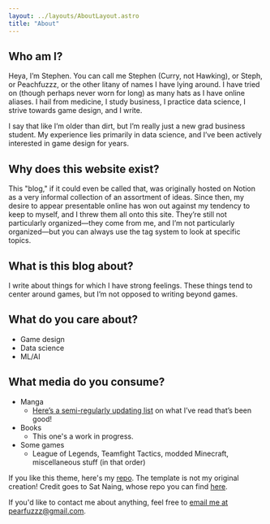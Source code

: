 ```yaml
---
layout: ../layouts/AboutLayout.astro
title: "About"
---
```


## Who am I?

Heya, I’m Stephen. You can call me Stephen (Curry, not Hawking), or Steph, or Peachfuzzz, or the other litany of names I have lying around. I have tried on (though perhaps never worn for long) as many hats as I have online aliases. I hail from medicine, I study business, I practice data science, I strive towards game design, and I write.

I say that like I’m older than dirt, but I’m really just a new grad business student. My experience lies primarily in data science, and I’ve been actively interested in game design for years.

## Why does this website exist?

This "blog," if it could even be called that, was originally hosted on Notion as a very informal collection of an assortment of ideas. Since then, my desire to appear presentable online has won out against my tendency to keep to myself, and I threw them all onto this site. They’re still not particularly organized—they come from me, and I’m not particularly organized—but you can always use the tag system to look at specific topics.

## What is this blog about?

I write about things for which I have strong feelings. These things tend to center around games, but I’m not opposed to writing beyond games.

## What do you care about?

- Game design
- Data science
- ML/AI

## What media do you consume?

- Manga
  - [Here’s a semi-regularly updating list](/posts/manga-recommendations) on what I’ve read that’s been good!
- Books
  - This one's a work in progress.
- Some games
  - League of Legends, Teamfight Tactics, modded Minecraft, miscellaneous stuff (in that order)

If you like this theme, here's my [repo](https://github.com/peachfuzzz/steffnstuff-blog). The template is not my original creation! Credit goes to Sat Naing, whose repo you can find [here](https://github.com/satnaing/astro-paper).

If you'd like to contact me about anything, feel free to [email me at pearfuzzz@gmail.com](mailto:pearfuzzz@gmail.com).
